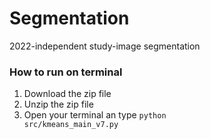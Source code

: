 # Segmentation
2022-independent study-image segmentation

### How to run on terminal

1. Download the zip file
2. Unzip the zip file
3. Open your terminal an type <code>python src/kmeans_main_v7.py</code>
